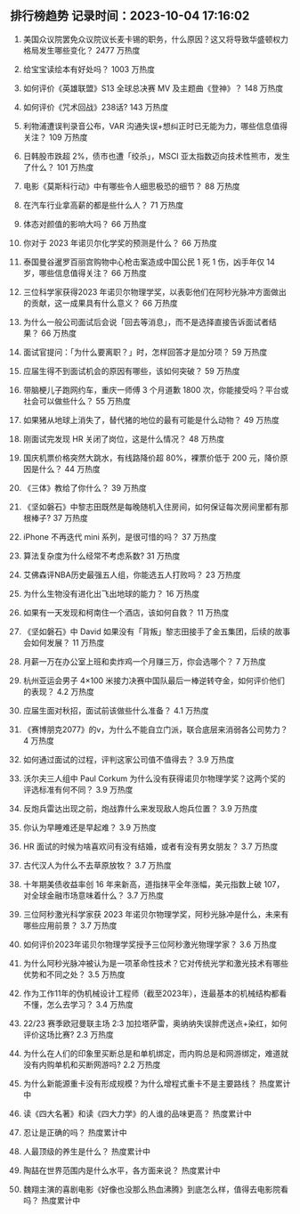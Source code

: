 
## 排行榜趋势 记录时间：2023-10-04 17:16:02
  
  1. 美国众议院罢免众议院议长麦卡锡的职务，什么原因？这又将导致华盛顿权力格局发生哪些变化？ 2477 万热度
    
  2. 给宝宝读绘本有好处吗？ 1003 万热度
    
  3. 如何评价《英雄联盟》S13 全球总决赛 MV 及主题曲《登神》？ 148 万热度
    
  4. 如何评价《咒术回战》238话? 143 万热度
    
  5. 利物浦遭误判录音公布，VAR 沟通失误+想纠正时已无能为力，哪些信息值得关注？ 109 万热度
    
  6. 日韩股市跌超 2%，债市也遭「绞杀」，MSCI 亚太指数迈向技术性熊市，发生了什么？ 101 万热度
    
  7. 电影《莫斯科行动》中有哪些令人细思极恐的细节？ 88 万热度
    
  8. 在汽车行业拿高薪的都是些什么人？ 71 万热度
    
  9. 体态对颜值的影响大吗？ 66 万热度
    
  10. 你对于 2023 年诺贝尔化学奖的预测是什么？ 66 万热度
    
  11. 泰国曼谷暹罗百丽宫购物中心枪击案造成中国公民 1 死 1 伤，凶手年仅 14 岁，哪些信息值得关注？ 66 万热度
    
  12. 三位科学家获得2023 年诺贝尔物理学奖，以表彰他们在阿秒光脉冲方面做出的贡献，这一成果具有什么意义？ 66 万热度
    
  13. 为什么一般公司面试后会说「回去等消息」，而不是选择直接告诉面试者结果？ 66 万热度
    
  14. 面试官提问：「为什么要离职？」时，怎样回答才是加分项？ 59 万热度
    
  15. 应届生得不到面试机会的原因有哪些，该如何突破？ 59 万热度
    
  16. 带脑梗儿子跑网约车，重庆一师傅 3 个月道歉 1800 次，你能接受吗？平台或社会可以做些什么？ 55 万热度
    
  17. 如果猪从地球上消失了，替代猪的地位的最有可能是什么动物？ 49 万热度
    
  18. 刚面试完发现 HR 关闭了岗位，这是什么情况？ 48 万热度
    
  19. 国庆机票价格突然大跳水，有线路降价超 80%，裸票价低于 200 元，降价原因是什么？ 44 万热度
    
  20. 《三体》教给了你什么？ 39 万热度
    
  21. 《坚如磐石》中黎志田既然是每晚随机入住房间，如何保证每次房间里都有那根棒子? 37 万热度
    
  22. iPhone 不再迭代 mini 系列，是很可惜的吗？ 37 万热度
    
  23. 算法复杂度为什么经常不考虑系数? 31 万热度
    
  24. 艾佛森评NBA历史最强五人组，你能选五人打败吗？ 23 万热度
    
  25. 为什么生物没有进化出飞出地球的能力？ 16 万热度
    
  26. 如果有一天发现和柯南住一个酒店，该如何自救？ 11 万热度
    
  27. 《坚如磐石》中 David 如果没有「背叛」黎志田接手了金五集团，后续的故事会如何发展？ 11 万热度
    
  28. 月薪一万在办公室上班和卖炸鸡一个月赚三万，你会选哪个？ 7 万热度
    
  29. 杭州亚运会男子 4×100 米接力决赛中国队最后一棒逆转夺金，如何评价他们的表现？ 4.2 万热度
    
  30. 应届生面对秋招，面试前该做些什么准备？ 4.1 万热度
    
  31. 《赛博朋克2077》的v，为什么不能自立门派，联合底层来消弱各公司势力？ 4 万热度
    
  32. 如何通过面试的过程，评判这家公司值不值得去？ 3.9 万热度
    
  33. 沃尔夫三人组中 Paul Corkum 为什么没有获得诺贝尔物理学奖？这两个奖的评选标准有何不同？ 3.9 万热度
    
  34. 反炮兵雷达出现之前，炮战靠什么来发现敌人炮兵位置？ 3.9 万热度
    
  35. 你认为早睡难还是早起难？ 3.9 万热度
    
  36. HR 面试的时候为啥喜欢问有没有结婚，或者有没有男女朋友？ 3.7 万热度
    
  37. 古代汉人为什么不去草原放牧？ 3.7 万热度
    
  38. 十年期美债收益率创 16 年来新高，道指抹平全年涨幅，美元指数上破 107，对全球金融市场意味着什么？ 3.7 万热度
    
  39. 三位阿秒激光科学家获 2023 年诺贝尔物理学奖，阿秒光脉冲是什么，未来有哪些应用前景？ 3.7 万热度
    
  40. 如何评价2023年诺贝尔物理学奖授予三位阿秒激光物理学家？ 3.6 万热度
    
  41. 为什么阿秒光脉冲被认为是一项革命性技术？它对传统光学和激光技术有哪些优势和不同之处？ 3.5 万热度
    
  42. 作为工作11年的伪机械设计工程师（截至2023年），连最基本的机械结构都看不懂，怎么去学习？ 3.4 万热度
    
  43. 22/23 赛季欧冠曼联主场 2:3 加拉塔萨雷，奥纳纳失误胖虎送点+染红，如何评价这场比赛? 2.3 万热度
    
  44. 为什么在人们的印象里买断总是和单机绑定，而内购总是和网游绑定，难道就没有内购单机和买断网游吗? 2.2 万热度
    
  45. 为什么新能源重卡没有形成规模？为什么增程式重卡不是主要路线？ 热度累计中
    
  46. 读《四大名著》和读《四大力学》的人谁的品味更高？ 热度累计中
    
  47. 忍让是正确的吗？ 热度累计中
    
  48. 人最顶级的养生是什么？ 热度累计中
    
  49. 陶喆在世界范围内是什么水平，各方面来说？ 热度累计中
    
  50. 魏翔主演的喜剧电影《好像也没那么热血沸腾》到底怎么样，值得去电影院看吗？ 热度累计中
    